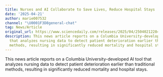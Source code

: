 ```yaml
---
title: Nurses and AI Collaborate to Save Lives, Reduce Hospital Stays
date: '2025-04-21'
author: marie007532
channel: "\U0001F3D8general-chat"
tag: News/Article
original_url: https://www.sciencedaily.com/releases/2025/04/250402122844.htm?utm_source=chatgpt.com
description: This news article reports on a Columbia University-developed AI tool
  that analyzes nursing data to detect patient deterioration earlier than traditional
  methods, resulting in significantly reduced mortality and hospital stays.
---
```


This news article reports on a Columbia University-developed AI tool that analyzes nursing data to detect patient deterioration earlier than traditional methods, resulting in significantly reduced mortality and hospital stays.